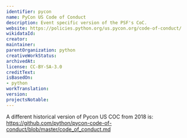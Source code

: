 ```yaml
---
identifier: pycon
name: PyCon US Code of Conduct
description: Event specific version of the PSF's CoC.
website: https://policies.python.org/us.pycon.org/code-of-conduct/
wikidataId:
creator:
maintainer:
parentOrganization: python
creativeWorkStatus:
archivedAt:
license: CC-BY-SA-3.0
creditText:
isBasedOn:
- python
workTranslation:
version:
projectsNotable:
---
```


A different historical version of Pycon US COC from 2018 is: https://github.com/python/pycon-code-of-conduct/blob/master/code_of_conduct.md
